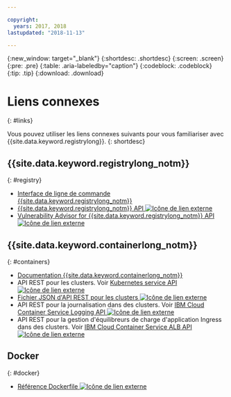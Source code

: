 ```yaml
---

copyright:
  years: 2017, 2018
lastupdated: "2018-11-13"

---
```


{:new_window: target="_blank"}
{:shortdesc: .shortdesc}
{:screen: .screen}
{:pre: .pre}
{:table: .aria-labeledby="caption"}
{:codeblock: .codeblock}
{:tip: .tip}
{:download: .download}

# Liens connexes
{: #links}

Vous pouvez utiliser les liens connexes suivants pour vous familiariser avec {{site.data.keyword.registrylong}}.
{: shortdesc}

## {{site.data.keyword.registrylong_notm}}
{: #registry}

- [Interface de ligne de commande {{site.data.keyword.registrylong_notm}}](/docs/services/Registry/registry_cli.html)
- [{{site.data.keyword.registrylong_notm}} API ![Icône de lien externe](../../icons/launch-glyph.svg "Icône de lien externe")](https://console.bluemix.net/apidocs/container-registry)
- [Vulnerability Advisor for {{site.data.keyword.registrylong_notm}} API ![Icône de lien externe](../../icons/launch-glyph.svg "Icône de lien externe")](https://console.bluemix.net/apidocs/container-registry/va)

## {{site.data.keyword.containerlong_notm}}
{: #containers}

- [Documentation {{site.data.keyword.containerlong_notm}}](/docs/containers/container_index.html#container_index)
- API REST pour les clusters. Voir [Kubernetes service API ![Icône de lien externe](../../icons/launch-glyph.svg "Icône de lien externe")](https://containers.bluemix.net/swagger-api/)
- [Fichier JSON d'API REST pour les clusters ![Icône de lien externe](../../icons/launch-glyph.svg "Icône de lien externe")](https://containers.bluemix.net/swagger-api/swagger.json)
- API REST pour la journalisation dans des clusters. Voir [IBM Cloud Container Service Logging API ![Icône de lien externe](../../icons/launch-glyph.svg "Icône de lien externe")](https://us-south.containers.bluemix.net/swagger-logging/)
- API REST pour la gestion d'équilibreurs de charge d'application Ingress dans des clusters. Voir [IBM Cloud Container Service ALB API ![Icône de lien externe](../../icons/launch-glyph.svg "Icône de lien externe")](https://us-south.containers.bluemix.net/swagger-alb-api/)

## Docker
{: #docker}

- [Référence Dockerfile ![Icône de lien externe](../../icons/launch-glyph.svg "Icône de lien externe")](https://docs.docker.com/engine/reference/builder/)
